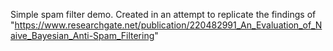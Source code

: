 Simple spam filter demo. Created in an attempt to replicate the findings of "https://www.researchgate.net/publication/220482991_An_Evaluation_of_Naive_Bayesian_Anti-Spam_Filtering"
